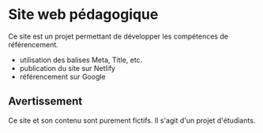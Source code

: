 # Site web pédagogique

Ce site est un projet permettant de développer les compétences de référencement.

- utilisation des balises Meta, Title, etc.
- publication du site sur Netlify
- référencement sur Google

## Avertissement

Ce site et son contenu sont purement fictifs. Il s'agit d'un projet d'étudiants.
